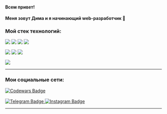 
 #### Всем привет! 
 #### Меня зовут Дима и я начинающий web-разработчик   :snake:
 ### Мой стек технологий:

<img src="https://img.shields.io/badge/python-gray?style=for-the-badge&logo=Python&logoColor=blue"/>  <img src="https://img.shields.io/badge/GIT-gray?style=for-the-badge&logo=Git&logoColor=red"/> <img src="https://img.shields.io/badge/GITHUB-gray?style=for-the-badge&logo=GitHub&logoColor=white"/> <img src="https://img.shields.io/badge/SQL-gray?style=for-the-badge&logo=&logoColor=white"/>

<img src="https://img.shields.io/badge/DJANGO-gray?style=for-the-badge&logo=Django&logoColor=yellow"/> <img src="https://img.shields.io/badge/HTML-gray?style=for-the-badge&logo=HTML5&logoColor=red"/> <img src="https://img.shields.io/badge/CSS-gray?style=for-the-badge&logo=CSS3&logoColor=blue"/>

<img src="https://img.shields.io/badge/BOOTSTRAP-gray?style=for-the-badge&logo=Bootstrap&logoColor=blue"/>

____
### Мои социальные сети:
<div>
<a href="https://www.codewars.com/users/Vaslou">
 <img src="https://www.codewars.com/users/Vaslou/badges/small" alt="Codewars Badge"/>
</a>
</div>
<br>
<div>
<a href="https://t.me/Vaslou">
 <img src="https://img.shields.io/badge/telegram-white?style=for-the-badge&logo=Telegram&logoColor=blue" alt="Telegram Badge"/>
</a>
<a href="https://instagram.com/vaslou?igshid=NTdlMDg3MTY=">
 <img src="https://img.shields.io/badge/Instagram-white?style=for-the-badge&logo=Instagram&logoColor=red" alt="Instagram Badge"/>
</a>
 </div>

____
